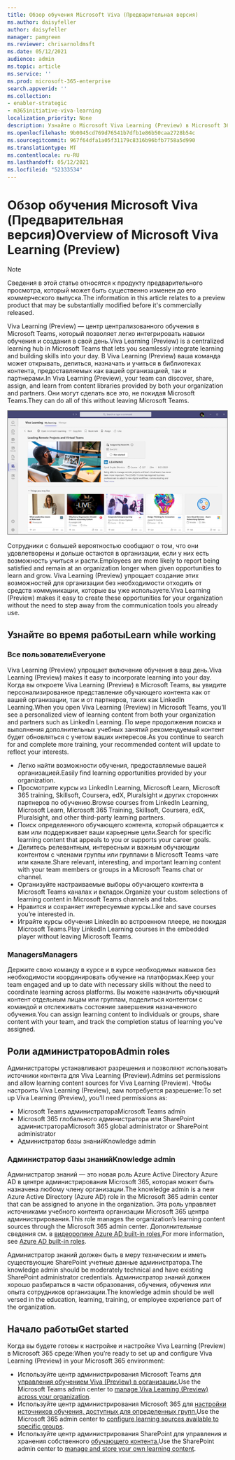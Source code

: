 ```yaml
---
title: Обзор обучения Microsoft Viva (Предварительная версия)
ms.author: daisyfeller
author: daisyfeller
manager: pamgreen
ms.reviewer: chrisarnoldmsft
ms.date: 05/12/2021
audience: admin
ms.topic: article
ms.service: ''
ms.prod: microsoft-365-enterprise
search.appverid: ''
ms.collection:
- enabler-strategic
- m365initiative-viva-learning
localization_priority: None
description: Узнайте о Microsoft Viva Learning (Preview) в Microsoft 365 среде.
ms.openlocfilehash: 9b0045cd769d76541b7dfb1e86b50caa2728b54c
ms.sourcegitcommit: 967f64dfa1a05f31179c8316b96bfb7758a5d990
ms.translationtype: MT
ms.contentlocale: ru-RU
ms.lasthandoff: 05/12/2021
ms.locfileid: "52333534"
---
```

# <a name="overview-of-microsoft-viva-learning-preview"></a><span data-ttu-id="26999-103">Обзор обучения Microsoft Viva (Предварительная версия)</span><span class="sxs-lookup"><span data-stu-id="26999-103">Overview of Microsoft Viva Learning (Preview)</span></span> 

> [!NOTE]
> <span data-ttu-id="26999-104">Сведения в этой статье относятся к продукту предварительного просмотра, который может быть существенно изменен до его коммерческого выпуска.</span><span class="sxs-lookup"><span data-stu-id="26999-104">The information in this article relates to a preview product that may be substantially modified before it's commercially released.</span></span> 

<span data-ttu-id="26999-105">Viva Learning (Preview) — центр централизованного обучения в Microsoft Teams, который позволяет легко интегрировать навыки обучения и создания в свой день.</span><span class="sxs-lookup"><span data-stu-id="26999-105">Viva Learning (Preview) is a centralized learning hub in Microsoft Teams that lets you seamlessly integrate learning and building skills into your day.</span></span> <span data-ttu-id="26999-106">В Viva Learning (Preview) ваша команда может открывать, делиться, назначать и учиться в библиотеках контента, предоставляемых как вашей организацией, так и партнерами.</span><span class="sxs-lookup"><span data-stu-id="26999-106">In Viva Learning (Preview), your team can discover, share, assign, and learn from content libraries provided by both your organization and partners.</span></span> <span data-ttu-id="26999-107">Они могут сделать все это, не покидая Microsoft Teams.</span><span class="sxs-lookup"><span data-stu-id="26999-107">They can do all of this without leaving Microsoft Teams.</span></span>

   ![Снимок экрана домашней страницы Viva Learning (Preview) в Teams.](../media/learning/learning-home-teams.png)
 
<span data-ttu-id="26999-109">Сотрудники с большей вероятностью сообщают о том, что они удовлетворены и дольше остаются в организации, если у них есть возможность учиться и расти.</span><span class="sxs-lookup"><span data-stu-id="26999-109">Employees are more likely to report being satisfied and remain at an organization longer when given opportunities to learn and grow.</span></span> <span data-ttu-id="26999-110">Viva Learning (Preview) упрощает создание этих возможностей для организации без необходимости отходить от средств коммуникации, которые вы уже используете.</span><span class="sxs-lookup"><span data-stu-id="26999-110">Viva Learning (Preview) makes it easy to create these opportunities for your organization without the need to step away from the communication tools you already use.</span></span>

## <a name="learn-while-working"></a><span data-ttu-id="26999-111">Узнайте во время работы</span><span class="sxs-lookup"><span data-stu-id="26999-111">Learn while working</span></span>

### <a name="everyone"></a><span data-ttu-id="26999-112">Все пользователи</span><span class="sxs-lookup"><span data-stu-id="26999-112">Everyone</span></span>

<span data-ttu-id="26999-113">Viva Learning (Preview) упрощает включение обучения в ваш день.</span><span class="sxs-lookup"><span data-stu-id="26999-113">Viva Learning (Preview) makes it easy to incorporate learning into your day.</span></span> <span data-ttu-id="26999-114">Когда вы откроете Viva Learning (Preview) в Microsoft Teams, вы увидите персонализированное представление обучающего контента как от вашей организации, так и от партнеров, таких как LinkedIn Learning.</span><span class="sxs-lookup"><span data-stu-id="26999-114">When you open Viva Learning (Preview) in Microsoft Teams, you’ll see a personalized view of learning content from both your organization and partners such as LinkedIn Learning.</span></span> <span data-ttu-id="26999-115">По мере продолжения поиска и выполнения дополнительных учебных занятий рекомендуемый контент будет обновляться с учетом ваших интересов.</span><span class="sxs-lookup"><span data-stu-id="26999-115">As you continue to search for and complete more training, your recommended content will update to reflect your interests.</span></span>

- <span data-ttu-id="26999-116">Легко найти возможности обучения, предоставляемые вашей организацией.</span><span class="sxs-lookup"><span data-stu-id="26999-116">Easily find learning opportunities provided by your organization.</span></span>
- <span data-ttu-id="26999-117">Просмотрите курсы из LinkedIn Learning, Microsoft Learn, Microsoft 365 training, Skillsoft, Coursera, edX, Pluralsight и других сторонних партнеров по обучению.</span><span class="sxs-lookup"><span data-stu-id="26999-117">Browse courses from LinkedIn Learning, Microsoft Learn, Microsoft 365 Training, Skillsoft, Coursera, edX, Pluralsight, and other third-party learning partners.</span></span>
- <span data-ttu-id="26999-118">Поиск определенного обучающего контента, который обращается к вам или поддерживает ваши карьерные цели.</span><span class="sxs-lookup"><span data-stu-id="26999-118">Search for specific learning content that appeals to you or supports your career goals.</span></span>
- <span data-ttu-id="26999-119">Делитесь релевантным, интересным и важным обучающим контентом с членами группы или группами в Microsoft Teams чате или канале.</span><span class="sxs-lookup"><span data-stu-id="26999-119">Share relevant, interesting, and important learning content with your team members or groups in a Microsoft Teams chat or channel.</span></span>
- <span data-ttu-id="26999-120">Организуйте настраиваемые выборы обучающего контента в Microsoft Teams каналах и вкладок.</span><span class="sxs-lookup"><span data-stu-id="26999-120">Organize your custom selections of learning content in Microsoft Teams channels and tabs.</span></span>
- <span data-ttu-id="26999-121">Нравится и сохраняет интересуемые курсы.</span><span class="sxs-lookup"><span data-stu-id="26999-121">Like and save courses you’re interested in.</span></span>
- <span data-ttu-id="26999-122">Играйте курсы обучения LinkedIn во встроенном плеере, не покидая Microsoft Teams.</span><span class="sxs-lookup"><span data-stu-id="26999-122">Play LinkedIn Learning courses in the embedded player without leaving Microsoft Teams.</span></span>

### <a name="managers"></a><span data-ttu-id="26999-123">Managers</span><span class="sxs-lookup"><span data-stu-id="26999-123">Managers</span></span>

<span data-ttu-id="26999-124">Держите свою команду в курсе и в курсе необходимых навыков без необходимости координировать обучение на платформах.</span><span class="sxs-lookup"><span data-stu-id="26999-124">Keep your team engaged and up to date with necessary skills without the need to coordinate learning across platforms.</span></span> <span data-ttu-id="26999-125">Вы можете назначить обучающий контент отдельным лицам или группам, поделиться контентом с командой и отслеживать состояние завершения назначенного обучения.</span><span class="sxs-lookup"><span data-stu-id="26999-125">You can assign learning content to individuals or groups, share content with your team, and track the completion status of learning you’ve assigned.</span></span>

## <a name="admin-roles"></a><span data-ttu-id="26999-126">Роли администраторов</span><span class="sxs-lookup"><span data-stu-id="26999-126">Admin roles</span></span>

<span data-ttu-id="26999-127">Администраторы устанавливают разрешения и позволяют использовать источники контента для Viva Learning (Preview).</span><span class="sxs-lookup"><span data-stu-id="26999-127">Admins set permissions and allow learning content sources for Viva Learning (Preview).</span></span> <span data-ttu-id="26999-128">Чтобы настроить Viva Learning (Preview), вам потребуется разрешение:</span><span class="sxs-lookup"><span data-stu-id="26999-128">To set up Viva Learning (Preview), you'll need permissions as:</span></span>

- <span data-ttu-id="26999-129">Microsoft Teams администратора</span><span class="sxs-lookup"><span data-stu-id="26999-129">Microsoft Teams admin</span></span>
- <span data-ttu-id="26999-130">Microsoft 365 глобального администратора или SharePoint администратора</span><span class="sxs-lookup"><span data-stu-id="26999-130">Microsoft 365 global administrator or SharePoint administrator</span></span>
- <span data-ttu-id="26999-131">Администратор базы знаний</span><span class="sxs-lookup"><span data-stu-id="26999-131">Knowledge admin</span></span>

### <a name="knowledge-admin"></a><span data-ttu-id="26999-132">Администратор базы знаний</span><span class="sxs-lookup"><span data-stu-id="26999-132">Knowledge admin</span></span>

<span data-ttu-id="26999-133">Администратор знаний — это новая роль Azure Active Directory Azure AD в центре администрирования Microsoft 365, которая может быть назначена любому члену организации.</span><span class="sxs-lookup"><span data-stu-id="26999-133">The knowledge admin is a new Azure Active Directory (Azure AD) role in the Microsoft 365 admin center that can be assigned to anyone in the organization.</span></span> <span data-ttu-id="26999-134">Эта роль управляет источниками учебного контента организации Microsoft 365 центра администрирования.</span><span class="sxs-lookup"><span data-stu-id="26999-134">This role manages the organization’s learning content sources through the Microsoft 365 admin center.</span></span> <span data-ttu-id="26999-135">Дополнительные сведения см. в [видеоролике Azure AD built-in roles.](/azure/active-directory/roles/permissions-reference#knowledge-administrator)</span><span class="sxs-lookup"><span data-stu-id="26999-135">For more information, see [Azure AD built-in roles](/azure/active-directory/roles/permissions-reference#knowledge-administrator).</span></span>

<span data-ttu-id="26999-136">Администратор знаний должен быть в меру техническим и иметь существующие SharePoint учетные данные администратора.</span><span class="sxs-lookup"><span data-stu-id="26999-136">The knowledge admin should be moderately technical and have existing SharePoint administrator credentials.</span></span> <span data-ttu-id="26999-137">Администратор знаний должен хорошо разбираться в части образования, обучения, обучения или опыта сотрудников организации.</span><span class="sxs-lookup"><span data-stu-id="26999-137">The knowledge admin should be well versed in the education, learning, training, or employee experience part of the organization.</span></span>

## <a name="get-started"></a><span data-ttu-id="26999-138">Начало работы</span><span class="sxs-lookup"><span data-stu-id="26999-138">Get started</span></span>

<span data-ttu-id="26999-139">Когда вы будете готовы к настройке и настройке Viva Learning (Preview) в Microsoft 365 среде:</span><span class="sxs-lookup"><span data-stu-id="26999-139">When you’re ready to set up and configure Viva Learning (Preview) in your Microsoft 365 environment:</span></span>

- <span data-ttu-id="26999-140">Используйте центр администрирования Microsoft Teams для [управления обучением Viva (Preview) в организации.](set-up-teams-admin-center.md)</span><span class="sxs-lookup"><span data-stu-id="26999-140">Use the Microsoft Teams admin center to [manage Viva Learning (Preview) across your organization](set-up-teams-admin-center.md).</span></span>
- <span data-ttu-id="26999-141">Используйте центр администрирования Microsoft 365 для [настройки источников обучения, доступных для определенных групп.](content-sources-365-admin-center.md)</span><span class="sxs-lookup"><span data-stu-id="26999-141">Use the Microsoft 365 admin center to [configure learning sources available to specific groups](content-sources-365-admin-center.md).</span></span>
- <span data-ttu-id="26999-142">Используйте центр администрирования SharePoint для управления и хранения собственного [обучающего контента.](configure-sharepoint-content-source.md)</span><span class="sxs-lookup"><span data-stu-id="26999-142">Use the SharePoint admin center to [manage and store your own learning content](configure-sharepoint-content-source.md).</span></span>




